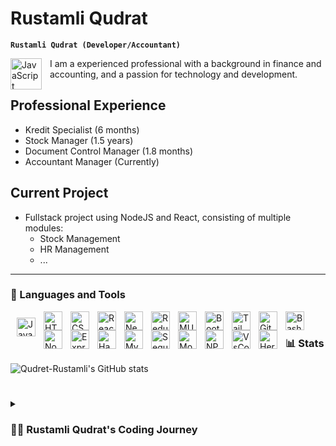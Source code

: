 # Rustamli Qudrat

**`Rustamli Qudrat (Developer/Accountant)`**

<img align="left" alt="JavaScript" width="50px" style="padding-right:10px;" src="https://avatars.githubusercontent.com/u/92920689?s=400&u=1f245dc9880a02f94d516a3e8baee6eea1ae5e67&v=4" />


I am a experienced professional with a background in finance and accounting, and a passion for technology and development.

## Professional Experience
- Kredit Specialist (6 months)
- Stock Manager (1.5 years)
- Document Control Manager (1.8 months)
- Accountant Manager (Currently)


## Current Project
- Fullstack project using NodeJS and React, consisting of multiple modules:
    - Stock Management
    - HR Management
    - ...


---


### 🧰 Languages and Tools

<img align="left" alt="JavaScript" width="30px" style="padding:10px;" src="https://cdn.jsdelivr.net/gh/devicons/devicon/icons/javascript/javascript-plain.svg" />
<img align="left" alt="HTML" width="30px" style="padding-right:10px;" src="https://cdn.jsdelivr.net/gh/devicons/devicon/icons/html5/html5-plain.svg" />
<img align="left" alt="CSS" width="30px" style="padding-right:10px;" src="https://cdn.jsdelivr.net/gh/devicons/devicon/icons/css3/css3-plain.svg" />
<img align="left" alt="React" width="30px" style="padding-right:10px;" src="https://cdn.jsdelivr.net/gh/devicons/devicon/icons/react/react-original.svg" />
<img align="left" alt="NextJS" width="30px" style="padding-right:10px;" src="https://cdn.jsdelivr.net/gh/devicons/devicon/icons/nextjs/nextjs-original-wordmark.svg" />
<img align="left" alt="Redux" width="30px" style="padding-right:10px;" src="https://cdn.jsdelivr.net/gh/devicons/devicon/icons/redux/redux-original.svg" />
<img align="left" alt="MUI" width="30px" style="padding-right:10px;" src="https://cdn.jsdelivr.net/gh/devicons/devicon/icons/materialui/materialui-original.svg" />
<img align="left" alt="Bootstrap" width="30px" style="padding-right:10px;" src="https://cdn.jsdelivr.net/gh/devicons/devicon/icons/bootstrap/bootstrap-original.svg" />
<img align="left" alt="Tailwindcss" width="30px" style="padding-right:10px;" src="https://cdn.jsdelivr.net/gh/devicons/devicon/icons/tailwindcss/tailwindcss-plain.svg" />
<img align="left" alt="Git" width="30px" style="padding-right:10px;" src="https://cdn.jsdelivr.net/gh/devicons/devicon/icons/git/git-original.svg" />
<img align="left" alt="Bash" width="30px" style="padding-right:10px;" src="https://cdn.jsdelivr.net/gh/devicons/devicon/icons/bash/bash-original.svg" />
<img align="left" alt="NodeJS" width="30px" style="padding-right:10px;" src="https://cdn.jsdelivr.net/gh/devicons/devicon/icons/nodejs/nodejs-original.svg" />
<img align="left" alt="ExpressJs" width="30px" style="padding-right:10px;" src="https://cdn.jsdelivr.net/gh/devicons/devicon/icons/express/express-original.svg" />
<img align="left" alt="Handlebars" width="30px" style="padding-right:10px;" src="https://cdn.jsdelivr.net/gh/devicons/devicon/icons/handlebars/handlebars-original.svg" />
<img align="left" alt="Mysql" width="30px" style="padding-right:10px;" src="https://cdn.jsdelivr.net/gh/devicons/devicon/icons/mysql/mysql-original.svg" />
<img align="left" alt="Sequelize" width="30px" style="padding-right:10px;" src="https://cdn.jsdelivr.net/gh/devicons/devicon/icons/sequelize/sequelize-original.svg" />
<img align="left" alt="MongoDB" width="30px" style="padding-right:10px;" src="https://cdn.jsdelivr.net/gh/devicons/devicon/icons/mongodb/mongodb-original-wordmark.svg" />
<img align="left" alt="NPM" width="30px" style="padding-right:10px;" src="https://cdn.jsdelivr.net/gh/devicons/devicon/icons/npm/npm-original-wordmark.svg" />
<img align="left" alt="VsCode" width="30px" style="padding-right:10px;" src="https://cdn.jsdelivr.net/gh/devicons/devicon/icons/vscode/vscode-original.svg" />
<img align="left" alt="Heroku" width="30px" style="padding-right:10px;" src="https://cdn.jsdelivr.net/gh/devicons/devicon/icons/heroku/heroku-original-wordmark.svg" />

<br />




### 📊 Stats

![Qudret-Rustamli's GitHub stats](https://github-readme-stats.vercel.app/api?username=Qudret-Rustamli&show_icons=true&theme=gruvbox)


#

<details>
 <summary><h3>👨‍💻 Rustamli Qudrat's Coding Journey</h3></summary>
  I am a software developer with 1 year of experience, primarily working with JavaScript, HTML, CSS, React, Redux, RTK, Query, MUI, Bootstrap, Styled-Components, TailwindCSS, NodeJS, Express, Handlebars, JWT, MVC. I am also experienced in developing full-stack projects.

## Projects

### Restaurant Admin Panel (React)

I developed a restaurant admin panel using React. The panel allows restaurant owners to manage their menu, orders, and customer data. It also includes features such as real-time updates, analytics, and inventory management.

### Restaurant Client (Next.js)

I also developed a restaurant client using Next.js. This client allows customers to view the menu, place orders, and track their order status. The client also includes features such as real-time updates, and integration with payment gateways.

### Other Projects

- etc...


